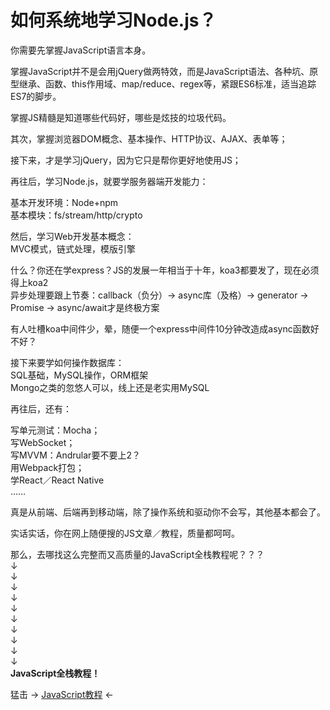 # 如何系统地学习Node.js？

你需要先掌握JavaScript语言本身。  

掌握JavaScript并不是会用jQuery做两特效，而是JavaScript语法、各种坑、原型继承、函数、this作用域、map/reduce、regex等，紧跟ES6标准，适当追踪ES7的脚步。  

掌握JS精髓是知道哪些代码好，哪些是炫技的垃圾代码。  

其次，掌握浏览器DOM概念、基本操作、HTTP协议、AJAX、表单等；  

接下来，才是学习jQuery，因为它只是帮你更好地使用JS；  

再往后，学习Node.js，就要学服务器端开发能力：  

基本开发环境：Node+npm  
基本模块：fs/stream/http/crypto  

然后，学习Web开发基本概念：  
MVC模式，链式处理，模版引擎  

什么？你还在学express？JS的发展一年相当于十年，koa3都要发了，现在必须得上koa2  
异步处理要跟上节奏：callback（负分）→ async库（及格）→ generator → Promise → async/await才是终极方案  

有人吐槽koa中间件少，晕，随便一个express中间件10分钟改造成async函数好不好？  

接下来要学如何操作数据库：  
SQL基础，MySQL操作，ORM框架  
Mongo之类的忽悠人可以，线上还是老实用MySQL  

再往后，还有：  

写单元测试：Mocha；  
写WebSocket；  
写MVVM：Andrular要不要上2？  
用Webpack打包；  
学React／React Native  
……  

真是从前端、后端再到移动端，除了操作系统和驱动你不会写，其他基本都会了。  

实话实话，你在网上随便搜的JS文章／教程，质量都呵呵。  

那么，去哪找这么完整而又高质量的JavaScript全栈教程呢？？？  
↓  
↓  
↓  
↓  
↓  
↓  
↓  
↓  
↓  
↓  
**JavaScript全栈教程！**  

猛击 → [JavaScript教程](http://www.liaoxuefeng.com/wiki/001434446689867b27157e896e74d51a89c25cc8b43bdb3000) ←